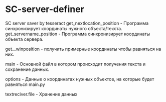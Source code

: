 # SC-server-definer
SC server saver by tesseract
get_nextlocation_position - Программа синхронизирует координаты нужного объекта/текста. 
get_servername_position - Программа синхронизирует координаты объекта сервера.

get__winposition - получить примерные координаты чтобы равняться на них.

main - Основной файл в котором происходит получения текста и сохранение данных.

options - Данные о координатах нужных объектов, на которые будет равняться main.py

textreciver.file - Хранение данных
